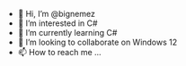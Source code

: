 - 👋 Hi, I’m @bignemez
- 👀 I’m interested in C#
- 🌱 I’m currently learning C#
- 💞️ I’m looking to collaborate on Windows 12
- 📫 How to reach me ...

<!---
bignemez/bignemez is a ✨ special ✨ repository because its `README.md` (this file) appears on your GitHub profile.
You can click the Preview link to take a look at your changes.
--->
